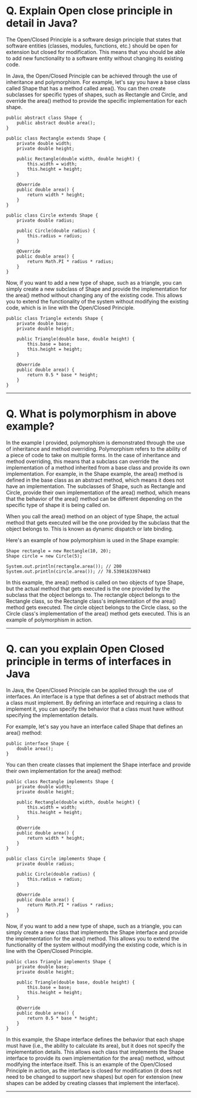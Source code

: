 # Q. Explain Open  close principle in detail in Java?

The Open/Closed Principle is a software design principle that states that software entities
(classes, modules, functions, etc.) should be open for extension but closed for modification.
This means that you should be able to add new functionality to a software entity without changing its
existing code.

In Java, the Open/Closed Principle can be achieved through the use of inheritance and polymorphism.
For example, let's say you have a base class called Shape that has a method called area().
You can then create subclasses for specific types of shapes, such as Rectangle and Circle,
and override the area() method to provide the specific implementation for each shape.

```
public abstract class Shape {
    public abstract double area();
}

public class Rectangle extends Shape {
    private double width;
    private double height;

    public Rectangle(double width, double height) {
        this.width = width;
        this.height = height;
    }

    @Override
    public double area() {
        return width * height;
    }
}

public class Circle extends Shape {
    private double radius;

    public Circle(double radius) {
        this.radius = radius;
    }

    @Override
    public double area() {
        return Math.PI * radius * radius;
    }
}
```
Now, if you want to add a new type of shape, such as a triangle, you can simply create a new subclass
of Shape and provide the implementation for the area() method without changing any of the existing code.
This allows you to extend the functionality of the system without modifying the existing code,
which is in line with the Open/Closed Principle.
```
public class Triangle extends Shape {
    private double base;
    private double height;

    public Triangle(double base, double height) {
        this.base = base;
        this.height = height;
    }

    @Override
    public double area() {
        return 0.5 * base * height;
    }
}
```
****************************************************************************************************************

# Q. What is polymorphism in above example?

In the example I provided, polymorphism is demonstrated through the use of inheritance and method
overriding. Polymorphism refers to the ability of a piece of code to take on multiple forms.
In the case of inheritance and method overriding, this means that a subclass can override the
implementation of a method inherited from a base class and provide its own implementation.
For example, in the Shape example, the area() method is defined in the base class as an abstract
method, which means it does not have an implementation. The subclasses of Shape, such as Rectangle and
Circle, provide their own implementation of the area() method, which means that the behavior of the
area() method can be different depending on the specific type of shape it is being called on.

When you call the area() method on an object of type Shape, the actual method that gets executed
will be the one provided by the subclass that the object belongs to. This is known as dynamic
dispatch or late binding.

Here's an example of how polymorphism is used in the Shape example:
```
Shape rectangle = new Rectangle(10, 20);
Shape circle = new Circle(5);

System.out.println(rectangle.area()); // 200
System.out.println(circle.area()); // 78.53981633974483
```

In this example, the area() method is called on two objects of type Shape, but the actual method that
gets executed is the one provided by the subclass that the object belongs to. The rectangle object
belongs to the Rectangle class, so the Rectangle class's implementation of the area() method gets
executed. The circle object belongs to the Circle class, so the Circle class's implementation of the
area() method gets executed. This is an example of polymorphism in action.

****************************************************************************************************************

# Q. can you explain Open Closed principle in terms of interfaces in Java

In Java, the Open/Closed Principle can be applied through the use of interfaces. An interface is
a type that defines a set of abstract methods that a class must implement. By defining an interface
and requiring a class to implement it, you can specify the behavior that a class must have without
specifying the implementation details.

For example, let's say you have an interface called Shape that defines an area() method:
```
public interface Shape {
    double area();
}
```
You can then create classes that implement the Shape interface and provide
their own implementation for the area() method:
```
public class Rectangle implements Shape {
    private double width;
    private double height;

    public Rectangle(double width, double height) {
        this.width = width;
        this.height = height;
    }

    @Override
    public double area() {
        return width * height;
    }
}

public class Circle implements Shape {
    private double radius;

    public Circle(double radius) {
        this.radius = radius;
    }

    @Override
    public double area() {
        return Math.PI * radius * radius;
    }
}
```
Now, if you want to add a new type of shape, such as a triangle, you can simply create a new class
that implements the Shape interface and provide the implementation for the area() method.
This allows you to extend the functionality of the system without modifying the existing code,
which is in line with the Open/Closed Principle.
```
public class Triangle implements Shape {
    private double base;
    private double height;

    public Triangle(double base, double height) {
        this.base = base;
        this.height = height;
    }

    @Override
    public double area() {
        return 0.5 * base * height;
    }
}
```
In this example, the Shape interface defines the behavior that each shape must have (i.e., the ability
to calculate its area), but it does not specify the implementation details. This allows each class
that implements the Shape interface to provide its own implementation for the area() method, without
modifying the interface itself. This is an example of the Open/Closed Principle in action, as the
interface is closed for modification (it does not need to be changed to support new shapes) but open
for extension (new shapes can be added by creating classes that implement the interface).

****************************************************************************************************************
